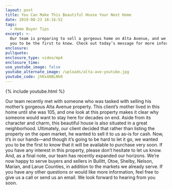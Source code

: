 ```yaml
---
layout: post
title: You Can Make This Beautiful House Your Next Home
date: 2019-08-23 16:16:52
tags:
  - Home Buyer Tips
excerpt: >-
  Our team is preparing to sell a gorgeous home on Alta Avenue, and we wanted
  you to be the first to know. Check out today’s message for more information.
enclosure:
pullquote:
enclosure_type: video/mp4
enclosure_time:
use_youtube_image: false
youtube_alternate_image: /uploads/alta-ave-youtube.jpg
youtube_code: jhRx48BLNk0
---
```


{% include youtube.html %}

Our team recently met with someone who was tasked with selling his mother’s gorgeous Alta Avenue property. This client’s mother lived in this home until she was 105, and one look at this property makes it clear why someone would want to stay here for decades on end. Aside from its character and charm, this beautiful house is also situated in a great neighborhood. Ultimately, our client decided that rather than listing the property on the open market, he wanted to sell it to us as-is for cash. Now, it’s in our hands—and though it’s going to be hard to let it go, we wanted you to be the first to know that it will be available to purchase very soon. If you have any interest in this property, please don’t hesitate to let us know. And, as a final note, our team has recently expanded our horizons. We’re now happy to serve buyers and sellers in Bullitt, Otoe, Shelby, Nelson, Marian, and Larue Counties, in addition to the markets we already serve. If you have any other questions or would like more information, feel free to give us a call or send us an email. We look forward to hearing from you soon.